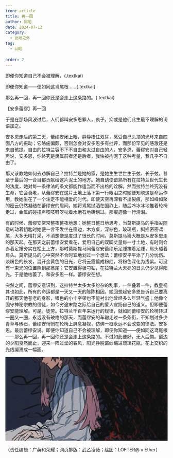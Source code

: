 ```yaml
---
icon: article
title: 再一回
author: 回昭
date: 2024-07-12
category:
  - 此地之外
tag:
  - 回昭

order: 2
---
```


即便你知道自己不会被理解，{.textkai}

即便你知道——便如同这鸢尾根……{.textkai}

那么再一回，再一回你还是会走上这条路的。{.textkai}

<!-- more -->

【安多蕾缪】再一回

于是在那场风波过后，人们都叫安多恩罪人，疯子，抑或是他们此生最不理解的词语加之。

安多恩走后的第二天，蕾缪安闭上眼，静静捂住双耳，感受自己头顶的光环来自四面八方的振动；它略施偏颇，否则怎会对安多恩多有批评，而那份罕见的感激还是来自孩提。自由的拉特兰容不下不自由和太过自由的人，安多恩，蕾缪安对自己轻声说，安多恩，你终究是隶属前者还是后者，我快被拘泥于这种考量，我几乎不自由了。

那又该教她如何去劝解自己？拉特兰是她的家，是她生生世世生于兹、长于兹，甚至于最后的一合目都贡献给这片泥土的地方。她自幼便谙熟所有在拉特兰世代生长的法度，她对每一条律法的条文都能作适当而不出格的诠解。然而拉特兰终究没有生命，它会衰老，从蕾缪安在这片土地上落下第一行眼泪之时她便知晓这是命运作用，教她生在了一个注定不能相爱的时代。即使天空再深看不出裂痕，那如峰如聚的密云仍然凝结在蕾缪安的眉间，她将鸢尾抛洒在国祚上，随后冷冰冰地推着轮椅走过，金属的碰撞声吱吱呀呀枕着水磨石地砖划过。那痕迹像一行清泪。

有的时候，蕾缪安常常整夜整夜地想：她整日整日地思考，当莫斯提马的手指尖随意转动着钥匙时她便一言不发坐在窗边，木方桌，深棕色，玻璃瓶，斜插密密鸢尾，大多无精打采，不消想便是度过了很长的时间。莫斯提马猜大概是从安多恩走的那天起。在那天之前蕾缪安爱看花，爱用自己的双脚丈量每一寸土地，有时则会赤着足踵夯实在松土上方，那时莫斯提马同蕾缪安蕾缪乐足踵挨着足踵，肩头碰着肩头。莫斯提马的心中突然不合时宜地划过一个想法：蕾缪安平平添了几分忧伤。淡粉色的长发，混开金黄色的日光，它将云霞镀成粉红，将粉色深化为浅紫。可没有一束光的位置照到那鸢尾；它安置得极刁钻，在拉特兰大天亮的日头仍少见得阳光。于是他枯萎了。和安多恩一样。蕾缪安在想。

突然之间，蕾缪安意识到，这拉特兰太多太多纷杂的乱事，一件叠着一件，教皇视其也如此，所有的命运都是一天又一天的陈陈相因。她回想起安多恩告诉自己要离开的那天他苍老的身影，银色的小十字架也不能衬出他曾经多么年轻气盛；他像个固守神秘宗教的信徒，如今穷途末路之际给自己的爱人宣扬自己的道义。但即便蕾缪安能理解。可是。徒劳。拉特兰千百年来运行的规律，就如同蕾缪安的轮椅转过一圈又一圈，永远没有破格的那天，而蕾缪安的车辙走过一条条街，不知划过多少青草与砖石，蕾缪安悄悄在轮椅上屏息凝视，仿佛一框永远不会改变的律法。安多恩。最后蕾缪安说。即便你知道自己不会被理解，即便你知道——便如同这鸢尾根——那么再一回，再一回你还是会走上这条路的。不过如此便好，无人后悔。窗边的夕阳戛然而止，迎来一阵过堂的春风，阳光挣脱窗纱缩进琉璃花瓶，花上交织的光线凝滞成一幅画。<eod />

![](./res/illustration/LOFTER@_x_Ether.webp)

（责任编辑：广英和荣耀；网页排版：武乙凌薇；绘图：LOFTER@ x Ether）

<FakeAds />